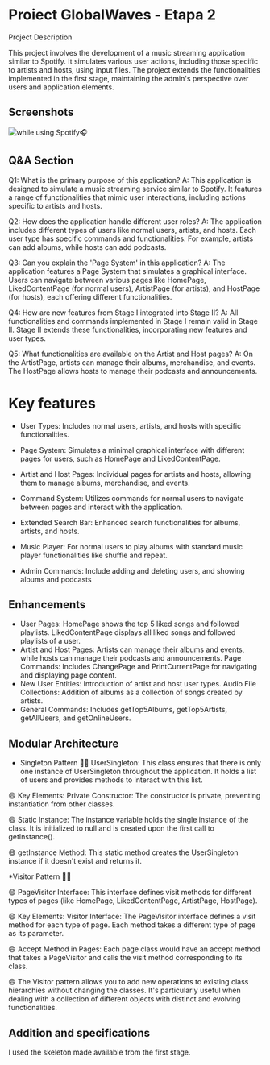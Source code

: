 
# Proiect GlobalWaves  - Etapa 2

Project Description

This project involves the development of a music streaming application similar to Spotify. It simulates various user actions, including those specific to artists and hosts, using input files. The project extends the functionalities implemented in the first stage, maintaining the admin's perspective over users and application elements.



## Screenshots

![while using Spotify🎧](https://www.bing.com/images/search?view=detailV2&ccid=EtWmX1Cy&id=BFD4EAA506613BE0BDE8BA9482DCBB591C8A5A95&thid=OIP.EtWmX1Cy1bgGC6tZKVjrowHaHa&mediaurl=https%3a%2f%2fi.pinimg.com%2f736x%2fe1%2f6a%2fb9%2fe16ab971bf9b33654bfaf7e6d8e10cf0.jpg&cdnurl=https%3a%2f%2fth.bing.com%2fth%2fid%2fR.12d5a65f50b2d5b8060bab592958eba3%3frik%3dlVqKHFm73IKUug%26pid%3dImgRaw%26r%3d0&exph=720&expw=720&q=Music+Memes&simid=608033753309580487&FORM=IRPRST&ck=A1B732A70DDFE6BA588A928D52866838&selectedIndex=61&itb=0&ajaxhist=0&ajaxserp=0)


## Q&A Section

Q1: What is the primary purpose of this application?
A: This application is designed to simulate a music streaming service similar to Spotify. It features a range of functionalities that mimic user interactions, including actions specific to artists and hosts.

Q2: How does the application handle different user roles?
A: The application includes different types of users like normal users, artists, and hosts. Each user type has specific commands and functionalities. For example, artists can add albums, while hosts can add podcasts.

Q3: Can you explain the 'Page System' in this application?
A: The application features a Page System that simulates a graphical interface. Users can navigate between various pages like HomePage, LikedContentPage (for normal users), ArtistPage (for artists), and HostPage (for hosts), each offering different functionalities.

Q4: How are new features from Stage I integrated into Stage II?
A: All functionalities and commands implemented in Stage I remain valid in Stage II. Stage II extends these functionalities, incorporating new features and user types.

Q5: What functionalities are available on the Artist and Host pages?
A: On the ArtistPage, artists can manage their albums, merchandise, and events. The HostPage allows hosts to manage their podcasts and announcements.


# Key features

- User Types: Includes normal users, artists, and hosts with specific functionalities.

- Page System: Simulates a minimal graphical interface with different pages for users, such as HomePage and LikedContentPage.

- Artist and Host Pages: Individual pages for artists and hosts, allowing them to manage albums, merchandise, and events.

- Command System: Utilizes commands for normal users to navigate between pages and interact with the application.

- Extended Search Bar: Enhanced search functionalities for albums, artists, and hosts.

- Music Player: For normal users to play albums with standard music player functionalities like shuffle and repeat.

- Admin Commands: Include adding and deleting users, and showing albums and podcasts


## Enhancements
- User Pages: HomePage shows the top 5 liked songs and followed playlists. LikedContentPage displays all liked songs and followed playlists of a user.
- Artist and Host Pages: Artists can manage their albums and events, while hosts can manage their podcasts and announcements.
Page Commands: Includes ChangePage and PrintCurrentPage for navigating and displaying page content.
- New User Entities: Introduction of artist and host user types.
Audio File Collections: Addition of albums as a collection of songs created by artists.
- General Commands: Includes getTop5Albums, getTop5Artists, getAllUsers, and getOnlineUsers.
##  Modular Architecture

* Singleton Pattern 🙎‍♀️
UserSingleton: This class ensures that there is only one instance of UserSingleton throughout the application. It holds a list of users and provides methods to interact with this list.

😄 Key Elements:
Private Constructor: The constructor is private, preventing instantiation from other classes.

😄 Static Instance: The instance variable holds the single instance of the class. It is initialized to null and is created upon the first call to getInstance().

😄 getInstance Method: This static method creates the UserSingleton instance if it doesn't exist and returns it.

*Visitor Pattern 👯‍♂️

😄 PageVisitor Interface: This interface defines visit methods for different types of pages (like HomePage, LikedContentPage, ArtistPage, HostPage).

😄 Key Elements:
Visitor Interface: The PageVisitor interface defines a visit method for each type of page. Each method takes a different type of page as its parameter.

😄 Accept Method in Pages: Each page class would have an accept method that takes a PageVisitor and calls the visit method corresponding to its class.

😄 The Visitor pattern allows you to add new operations to existing class hierarchies without changing the classes. It's particularly useful when dealing with a collection of different objects with distinct and evolving functionalities.
## Addition and specifications

I used the skeleton made available from the first stage.

